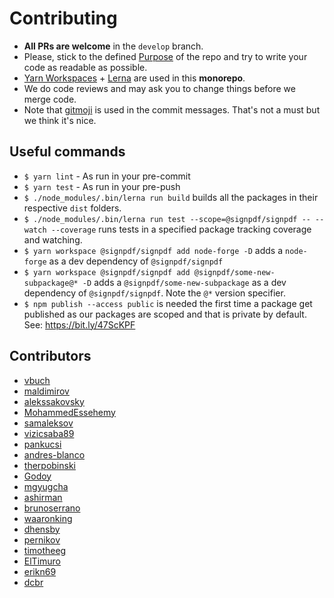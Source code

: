 # Contributing

* **All PRs are welcome** in the `develop` branch.
* Please, stick to the defined [Purpose](https://github.com/vbuch/node-signpdf#purpose) of the repo and try to write your code as readable as possible.
* [Yarn Workspaces](https://classic.yarnpkg.com/lang/en/docs/workspaces/) + [Lerna](https://lerna.js.org/) are used in this **monorepo**.
* We do code reviews and may ask you to change things before we merge code.
* Note that [gitmoji](https://gitmoji.carloscuesta.me/) is used in the commit messages. That's not a must but we think it's nice.

## Useful commands

- `$ yarn lint` - As run in your pre-commit
- `$ yarn test` - As run in your pre-push
- `$ ./node_modules/.bin/lerna run build` builds all the packages in their respective `dist` folders.
- `$ ./node_modules/.bin/lerna run test --scope=@signpdf/signpdf -- --watch --coverage` runs tests in a specified package tracking coverage and watching.
- `$ yarn workspace @signpdf/signpdf add node-forge -D` adds a `node-forge` as a dev dependency 
of `@signpdf/signpdf`
- `$ yarn workspace @signpdf/signpdf add @signpdf/some-new-subpackage@* -D` adds a `@signpdf/some-new-subpackage` as a dev dependency of `@signpdf/signpdf`. Note the `@*` version specifier.
- `$ npm publish --access public` is needed the first time a package get published as our packages are scoped and that is private by default. See: https://bit.ly/47ScKPF

## Contributors

* [vbuch](https://github.com/vbuch)
* [maldimirov](https://github.com/maldimirov)
* [alekssakovsky](https://github.com/alekssakovsky)
* [MohammedEssehemy](https://github.com/mohammedessehemy)
* [samaleksov](https://github.com/samaleksov)
* [vizicsaba89](https://github.com/vizicsaba89)
* [pankucsi](https://github.com/pankucsi)
* [andres-blanco](https://github.com/andres-blanco)
* [therpobinski](https://github.com/therpobinski)
* [Godoy](https://github.com/Godoy)
* [mgyugcha](https://github.com/mgyugcha)
* [ashirman](https://github.com/ashirman)
* [brunoserrano](https://github.com/brunoserrano)
* [waaronking](https://github.com/waaronking)
* [dhensby](https://github.com/dhensby)
* [pernikov](https://github.com/pernikov)
* [timotheeg](https://github.com/timotheeg)
* [ElTimuro](https://github.com/ElTimuro)
* [erikn69](https://github.com/erikn69)
* [dcbr](https://github.com/dcbr)
